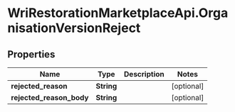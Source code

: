 # WriRestorationMarketplaceApi.OrganisationVersionReject

## Properties
Name | Type | Description | Notes
------------ | ------------- | ------------- | -------------
**rejected_reason** | **String** |  | [optional] 
**rejected_reason_body** | **String** |  | [optional] 


